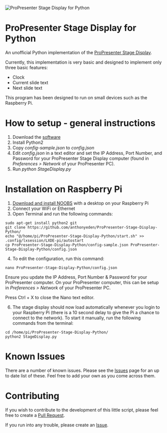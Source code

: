 ![ProPresenter Stage Display for Python](https://mediarealm.com.au/wp-content/uploads/2017/07/ProPresenter-Stage-Display-Python.png)

# ProPresenter Stage Display for Python
An unofficial Python implementation of the [ProPresenter Stage Display](https://www.renewedvision.com/store.php?item=prostagedisplay).

Currently, this implementation is very basic and designed to implement only three basic features:

* Clock
* Current slide text
* Next slide text

This program has been designed to run on small devices such as the Raspberry Pi.

# How to setup - general instructions

1. Download the [software](https://github.com/anthonyeden/ProPresenter-Stage-Display-Python/archive/master.zip)
2. Install Python2
3. Copy _config-sample.json_ to _config.json_
4. Edit _config.json_ in a text editor and set the IP Address, Port Number, and Password for your ProPresenter Stage Display computer (found in _Preferences > Network_ of your ProPresenter PC).
5. Run _python StageDisplay.py_

# Installation on Raspberry Pi

1. [Download and install NOOBS](https://www.raspberrypi.org/downloads/noobs/) with a desktop on your Raspberry Pi
2. Connect your WiFi or Ethernet
3. Open Terminal and run the following commands:

```
sudo apt-get install python2 git
git clone https://github.com/anthonyeden/ProPresenter-Stage-Display-Python/
echo "@/home/pi/ProPresenter-Stage-Display-Python/start.sh" >> .config/lxsession/LXDE-pi/autostart
cp ProPresenter-Stage-Display-Python/config-sample.json ProPresenter-Stage-Display-Python/config.json
``` 

4. To edit the configuration, run this command:

```
nano ProPresenter-Stage-Display-Python/config.json
```

  Ensure you update the IP Address, Port Number & Password for your ProPresenter computer. On your ProPresenter computer, this can be setup in _Preferences > Network_ of your ProPresenter PC.
  
  Press Ctrl + X to close the Nano text editor.
  
6. The stage display should now load automatically whenever you login to your Raspberry Pi (there is a 10 second delay to give the Pi a chance to connect to the network). To start it manually, run the following commands from the terminal:

```
cd /home/pi/ProPresenter-Stage-Display-Python/
python2 StageDisplay.py
```

# Known Issues

There are a number of known issues. Please see the [Issues](https://github.com/anthonyeden/ProPresenter-Stage-Display-Python/issues) page for an up to date list of these. Feel free to add your own as you come across them.

# Contributing

If you wish to contribute to the development of this little script, please feel free to create a [Pull Request](https://github.com/anthonyeden/ProPresenter-Stage-Display-Python/pulls).

If you run into any trouble, please create an [Issue](https://github.com/anthonyeden/ProPresenter-Stage-Display-Python/issues).
